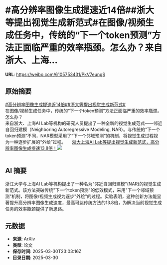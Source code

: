 # #高分辨率图像生成提速近14倍##浙大等提出视觉生成新范式#在图像/视频生成任务中，传统的“下一个token预测”方法正面临严重的效率瓶颈。怎么办？来自浙大、上海...

**URL**: https://weibo.com/6105753431/PkV7eungS

## 原始摘要

<a href="https://m.weibo.cn/search?containerid=231522type%3D1%26t%3D10%26q%3D%23%E9%AB%98%E5%88%86%E8%BE%A8%E7%8E%87%E5%9B%BE%E5%83%8F%E7%94%9F%E6%88%90%E6%8F%90%E9%80%9F%E8%BF%9114%E5%80%8D%23&amp;extparam=%23%E9%AB%98%E5%88%86%E8%BE%A8%E7%8E%87%E5%9B%BE%E5%83%8F%E7%94%9F%E6%88%90%E6%8F%90%E9%80%9F%E8%BF%9114%E5%80%8D%23" data-hide=""><span class="surl-text">#高分辨率图像生成提速近14倍#</span></a><a href="https://m.weibo.cn/search?containerid=231522type%3D1%26t%3D10%26q%3D%23%E6%B5%99%E5%A4%A7%E7%AD%89%E6%8F%90%E5%87%BA%E8%A7%86%E8%A7%89%E7%94%9F%E6%88%90%E6%96%B0%E8%8C%83%E5%BC%8F%23&amp;extparam=%23%E6%B5%99%E5%A4%A7%E7%AD%89%E6%8F%90%E5%87%BA%E8%A7%86%E8%A7%89%E7%94%9F%E6%88%90%E6%96%B0%E8%8C%83%E5%BC%8F%23" data-hide=""><span class="surl-text">#浙大等提出视觉生成新范式#</span></a><br>在图像/视频生成任务中，传统的“下一个token预测”方法正面临严重的效率瓶颈。<br>怎么办？<br>来自浙大、上海AI Lab等机构的研究人员提出了一种全新的视觉生成范式——邻近自回归建模（Neighboring Autoregressive Modeling, NAR）。与传统的“下一个token预测”不同，NAR模型采用了“下一个邻域预测”的机制，将视觉生成过程视为一种逐步扩展的“外绘”过程。 <a href="https://weibo.com/ttarticle/p/show?id=2309405149861170512327" data-hide=""><span class="url-icon"><img style="width: 1rem;height: 1rem" src="https://h5.sinaimg.cn/upload/2015/09/25/3/timeline_card_small_article_default.png" referrerpolicy="no-referrer"></span><span class="surl-text">浙大上海AI Lab等提出视觉生成新范式，高分辨率图像生成提速13.8倍！</span></a><img style="" src="https://tvax1.sinaimg.cn/large/006Fd7o3ly1hzyuga61yxj30my0cxq63.jpg" referrerpolicy="no-referrer"><br><br>

## AI 摘要

浙江大学与上海AI Lab等机构提出了一种名为"邻近自回归建模"(NAR)的视觉生成新范式。该方法突破传统"下一个token预测"的低效模式，采用"下一个邻域预测"机制，将图像/视频生成视为逐步"外绘"的过程。实验表明，这种创新方法能显著提升高分辨率图像生成速度，最高可达传统方法的13.8倍，为解决当前视觉生成任务的效率瓶颈提供了新思路。

## 元数据

- **来源**: ArXiv
- **类型**: 论文
- **保存时间**: 2025-03-30T23:03:16Z
- **目录日期**: 2025-03-30
